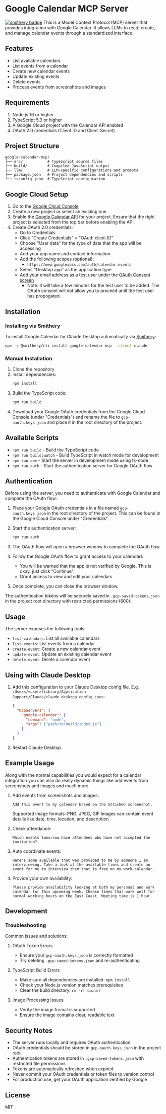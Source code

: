 # Google Calendar MCP Server

[![smithery badge](https://smithery.ai/badge/google-calendar-mcp)](https://smithery.ai/server/google-calendar-mcp)
This is a Model Context Protocol (MCP) server that provides integration with Google Calendar. It allows LLMs to read, create, and manage calendar events through a standardized interface.

## Features

- List available calendars
- List events from a calendar
- Create new calendar events
- Update existing events
- Delete events
- Process events from screenshots and images

## Requirements

1. Node.js 16 or higher
2. TypeScript 5.3 or higher
3. A Google Cloud project with the Calendar API enabled
4. OAuth 2.0 credentials (Client ID and Client Secret)

## Project Structure

```
google-calendar-mcp/
├── src/           # TypeScript source files
├── build/         # Compiled JavaScript output
├── llm/           # LLM-specific configurations and prompts
├── package.json   # Project dependencies and scripts
└── tsconfig.json  # TypeScript configuration
```

## Google Cloud Setup

1. Go to the [Google Cloud Console](https://console.cloud.google.com)
2. Create a new project or select an existing one.
3. Enable the [Google Calendar API](https://console.cloud.google.com/apis/library/calendar-json.googleapis.com) for your project. Ensure that the right project is selected from the top bar before enabling the API.
4. Create OAuth 2.0 credentials:
   - Go to Credentials
   - Click "Create Credentials" > "OAuth client ID"
   - Choose "User data" for the type of data that the app will be accessing
   - Add your app name and contact information
   - Add the following scopes (optional):
     - `https://www.googleapis.com/auth/calendar.events`
   - Select "Desktop app" as the application type
   - Add your email address as a test user under the [OAuth Consent screen](https://console.cloud.google.com/apis/credentials/consent)
      - Note: it will take a few minutes for the test user to be added. The OAuth consent will not allow you to proceed until the test user has propogated.

## Installation

### Installing via Smithery

To install Google Calendar for Claude Desktop automatically via [Smithery](https://smithery.ai/server/google-calendar-mcp):

```bash
npx -y @smithery/cli install google-calendar-mcp --client claude
```

### Manual Installation
1. Clone the repository
2. Install dependencies:
   ```bash
   npm install
   ```
3. Build the TypeScript code:
   ```bash
   npm run build
   ```
4. Download your Google OAuth credentials from the Google Cloud Console (under "Credentials") and rename the file to `gcp-oauth.keys.json` and place it in the root directory of the project.

## Available Scripts

- `npm run build` - Build the TypeScript code
- `npm run build:watch` - Build TypeScript in watch mode for development
- `npm run dev` - Start the server in development mode using ts-node
- `npm run auth` - Start the authentication server for Google OAuth flow

## Authentication

Before using the server, you need to authenticate with Google Calendar and complete the OAuth flow:

1. Place your Google OAuth credentials in a file named `gcp-oauth.keys.json` in the root directory of the project. This can be found in the Google Cloud Console under "Credentials".

2. Start the authentication server:
   ```bash
   npm run auth
   ```

3. The OAuth flow will open a browser window to complete the OAuth flow.
4. Follow the Google OAuth flow to grant access to your calendars
   - You will be warned that the app is not verified by Google. This is okay, just click "Continue".
   - Grant access to view and edit your calendars
5. Once complete, you can close the browser window.

The authentication tokens will be securely saved in `.gcp-saved-tokens.json` in the project root directory with restricted permissions (600).

## Usage

The server exposes the following tools:
   - `list-calendars`: List all available calendars
   - `list-events`: List events from a calendar
   - `create-event`: Create a new calendar event
   - `update-event`: Update an existing calendar event
   - `delete-event`: Delete a calendar event

## Using with Claude Desktop

1. Add this configuration to your Claude Desktop config file. E.g. `/Users/<user>/Library/Application Support/Claude/claude_desktop_config.json`:
   ```json
   {
     "mcpServers": {
       "google-calendar": {
         "command": "node",
         "args": ["path/to/build/index.js"]
       }
     }
   }
   ```

2. Restart Claude Desktop

## Example Usage

Along with the normal capabilities you would expect for a calendar integration you can also do really dynamic things like add events from screenshots and images and much more.

1. Add events from screenshots and images:
   ```
   Add this event to my calendar based on the attached screenshot.
   ```
   Supported image formats: PNG, JPEG, GIF
   Images can contain event details like date, time, location, and description
   
2. Check attendance:
   ```
   Which events tomorrow have attendees who have not accepted the invitation?
   ```
3. Auto coordinate events:
   ```
   Here's some available that was provided to me by someone I am interviewing. Take a look at the available times and create an event for me to interview them that is free on my work calendar.
   ```
4. Provide your own availability:
   ```
   Please provide availability looking at both my personal and work calendar for this upcoming week. Choose times that work well for normal working hours on the East Coast. Meeting time is 1 hour
   ```

## Development

### Troubleshooting

Common issues and solutions:

1. OAuth Token Errors
   - Ensure your `gcp-oauth.keys.json` is correctly formatted
   - Try deleting `.gcp-saved-tokens.json` and re-authenticating
   
2. TypeScript Build Errors
   - Make sure all dependencies are installed: `npm install`
   - Check your Node.js version matches prerequisites
   - Clear the build directory: `rm -rf build/`

3. Image Processing Issues
   - Verify the image format is supported
   - Ensure the image contains clear, readable text

## Security Notes

- The server runs locally and requires OAuth authentication
- OAuth credentials should be stored in `gcp-oauth.keys.json` in the project root
- Authentication tokens are stored in `.gcp-saved-tokens.json` with restricted file permissions
- Tokens are automatically refreshed when expired
- Never commit your OAuth credentials or token files to version control
- For production use, get your OAuth application verified by Google

## License

MIT

